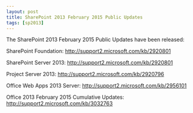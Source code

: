 ```yaml
---
layout: post
title: SharePoint 2013 February 2015 Public Updates
tags: [sp2013]
---
```


The SharePoint 2013 February 2015 Public Updates have been released:

SharePoint Foundation: <http://support2.microsoft.com/kb/2920801>

SharePoint Server 2013: <http://support2.microsoft.com/kb/2920801>

Project Server 2013: <http://support2.microsoft.com/kb/2920796>

Office Web Apps 2013 Server: <http://support2.microsoft.com/kb/2956101>

Office 2013 February 2015 Cumulative Updates: <http://support2.microsoft.com/kb/3032763>